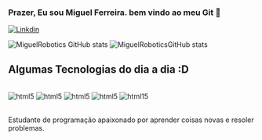 ### Prazer, Eu sou Miguel Ferreira. bem vindo ao meu Git 👋



[![Linkdin](https://img.shields.io/badge/LinkedIn-0077B5?style=for-the-badge&logo=linkedin&logoColor=white)](https://www.linkedin.com/in/miguel-f-s-moraes-313a27284)

![MiguelRobotics GitHub stats](https://github-readme-stats.vercel.app/api?username=MiguelRobotics&show_icons=true&theme=radical)
![MiguelRoboticsGitHub stats]()


## Algumas Tecnologias do dia a dia :D 

<div style="display:inline_block"><br/>
<img aling="center" alt="html5" src="https://img.shields.io/badge/Python-3776AB?style=for-the-badge&logo=python&logoColor=white" />
  <img aling="center" alt="html5" src="https://img.shields.io/badge/Angular-DD0031?style=for-the-badge&logo=angular&logoColor=white" />
<img aling="center" alt="html5" src="https://img.shields.io/badge/Spring-6DB33F?style=for-the-badge&logo=spring&logoColor=white" />
<img aling="center" alt="html5" src="https://img.shields.io/badge/Microsoft_Office-D83B01?style=for-the-badge&logo=microsoft-office&logoColor=white" />
<img aling= "center" alt= "html15" src= "https://img.shields.io/badge/Java-ED8B00?style=for-the-badge&logo=openjdk&logoColor=white" />

</div><br/>


Estudante de programação apaixonado por aprender coisas novas e resoler problemas.
